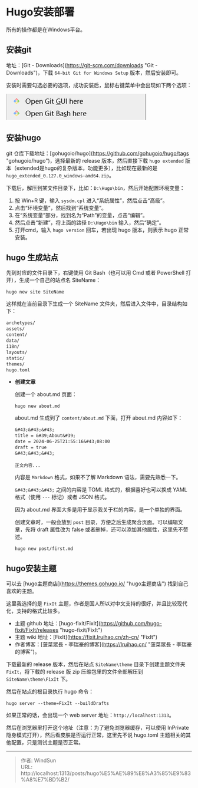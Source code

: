 # Hugo安装部署


所有的操作都是在Windows平台。

## 安装git

地址：[Git - Downloads](https://git-scm.com/downloads &#34;Git - Downloads&#34;)，下载 `64-bit Git for Windows Setup` 版本，然后安装即可。

安装时需要勾选必要的选项，成功安装后，鼠标右键菜单中会出现如下两个选项：

![](/image/image_Ov1sRufoOb.png)

## 安装hugo

git 仓库下载地址：[gohugoio/hugo](https://github.com/gohugoio/hugo/tags &#34;gohugoio/hugo&#34;)，选择最新的 release 版本，然后直接下载 `hugo extended` 版本（extended是hugo的复杂版本，功能更多），比如现在最新的是 `hugo_extended_0.127.0_windows-amd64.zip`。

下载后，解压到某文件目录下，比如：`D:\Hugo\bin`，然后开始配置环境变量：

1. 按 Win&#43;R 键，输入 `sysdm.cpl`  进入“系统属性”，然后点击“高级”。
2. 点击“环境变量”，然后找到“系统变量”。
3. 在“系统变量”部分，找到名为“Path”的变量，点击“编辑”。
4. 然后点击“新建”，将上面的路径 `D:\Hugo\bin` 输入，然后“确定”。
5. 打开cmd，输入 `hugo version` 回车，若出现 hugo 版本，则表示 hugo 正常安装。

## hugo 生成站点

先到对应的文件目录下，右键使用 Git Bash（也可以用 Cmd 或者 PowerShell 打开），生成一个自己的站点名 SiteName：

```纯文本
hugo new site SiteName
```

这样就在当前目录下生成一个 SiteName 文件夹，然后进入文件中，目录结构如下：

```纯文本
archetypes/
assets/
content/
data/
i18n/
layouts/
static/
themes/
hugo.toml
```

- **创建文章**

  创建一个 about.md 页面：
  ```纯文本
  hugo new about.md
  ```
  about.md 生成到了 `content/about.md` 下面，打开 about.md 内容如下：
  ```纯文本
  &#43;&#43;&#43;
  title = &#39;About&#39;
  date = 2024-06-25T21:55:16&#43;08:00
  draft = true
  &#43;&#43;&#43;

  正文内容...

  ```
  内容是 `Markdown` 格式，如果不了解 Markdown 语法，需要先熟悉一下。

  `&#43;&#43;&#43;` 之间的内容是 TOML 格式的，根据喜好也可以换成 YAML 格式（使用 `---` 标记）或者 JSON 格式。

  因为 about.md 界面大多是用于显示我关于栏的内容，是一个单独的界面。

  创建文章时，一般会放到 `post` 目录，方便之后生成聚合页面。可以编辑文章，先将 draft 属性改为  false 或者删掉，还可以添加其他属性，这里先不赘述。
  ```纯文本
  hugo new post/first.md
  ```

## hugo安装主题

可以去 [hugo主题商店](https://themes.gohugo.io/ &#34;hugo主题商店&#34;) 找到自己喜欢的主题。

这里我选择的是 `FixIt` 主题，作者是国人所以对中文支持的很好，并且比较现代化，支持的格式比较多。

- 主题 github 地址：[hugo-fixit/FixIt](https://github.com/hugo-fixit/FixIt/releases &#34;hugo-fixit/FixIt&#34;)
- 主题 wiki 地址：[FixIt](https://fixit.lruihao.cn/zh-cn/ &#34;FixIt&#34;)
- 作者博客：[菠菜眾長 - 李瑞豪的博客](https://lruihao.cn/ &#34;菠菜眾長 - 李瑞豪的博客&#34;)。

下载最新的 release 版本，然后在站点 `SiteName\theme` 目录下创建主题文件夹 `FixIt`，将下载的 release 版 zip 压缩包里的文件全部解压到 `SiteName\theme\FixIt` 下。

然后在站点的根目录执行 hugo 命令：

```纯文本
hugo server --theme=FixIt --buildDrafts
```

如果正常的话，会出现一个 web server 地址：`http://localhost:1313`。

然后在浏览器里打开这个地址（注意：为了避免浏览器缓存，可以使用 InPrivate 隐身模式打开），然后看皮肤是否运行正常，这里先不说 hugo.toml 主题相关的其他配置，只是测试主题是否正常。


---

> 作者: WindSun  
> URL: http://localhost:1313/posts/hugo%E5%AE%89%E8%A3%85%E9%83%A8%E7%BD%B2/  

